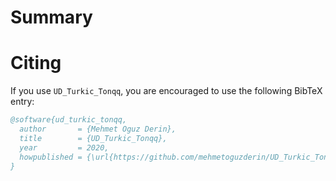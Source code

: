 # Summary

# Citing
If you use `UD_Turkic_Tonqq`, you are encouraged to use the following BibTeX entry:
```BibTeX
@software{ud_turkic_tonqq,
  author       = {Mehmet Oguz Derin},
  title        = {UD_Turkic_Tonqq},
  year         = 2020,
  howpublished = {\url{https://github.com/mehmetoguzderin/UD_Turkic_Tonqq}}
}
```
